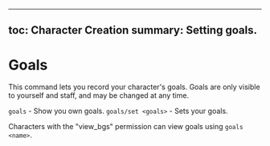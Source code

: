   ---
  toc: Character Creation
  summary: Setting goals.
  ---
  # Goals
  This command lets you record your character's goals.  Goals are only visible to yourself and staff, and may be changed at any time.

  `goals` - Show you own goals.
  `goals/set <goals>` - Sets your goals.

  Characters with the "view_bgs" permission can view goals using `goals <name>`.